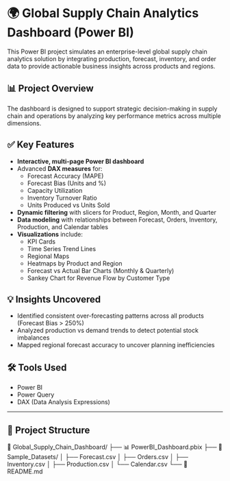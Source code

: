 # 🌍 Global Supply Chain Analytics Dashboard (Power BI)

This Power BI project simulates an enterprise-level global supply chain analytics solution by integrating production, forecast, inventory, and order data to provide actionable business insights across products and regions.

## 📊 Project Overview

The dashboard is designed to support strategic decision-making in supply chain and operations by analyzing key performance metrics across multiple dimensions.

## ✅ Key Features

- **Interactive, multi-page Power BI dashboard**
- Advanced **DAX measures** for:
  - Forecast Accuracy (MAPE)
  - Forecast Bias (Units and %)
  - Capacity Utilization
  - Inventory Turnover Ratio
  - Units Produced vs Units Sold
- **Dynamic filtering** with slicers for Product, Region, Month, and Quarter
- **Data modeling** with relationships between Forecast, Orders, Inventory, Production, and Calendar tables
- **Visualizations** include:
  - KPI Cards
  - Time Series Trend Lines
  - Regional Maps
  - Heatmaps by Product and Region
  - Forecast vs Actual Bar Charts (Monthly & Quarterly)
  - Sankey Chart for Revenue Flow by Customer Type

## 💡 Insights Uncovered

- Identified consistent over-forecasting patterns across all products (Forecast Bias > 250%)
- Analyzed production vs demand trends to detect potential stock imbalances
- Mapped regional forecast accuracy to uncover planning inefficiencies

## 🛠 Tools Used

- Power BI  
- Power Query  
- DAX (Data Analysis Expressions)

---

## 📁 Project Structure
📂 Global_Supply_Chain_Dashboard/
├── 📊 PowerBI_Dashboard.pbix
├── 📁 Sample_Datasets/
│ ├── Forecast.csv
│ ├── Orders.csv
│ ├── Inventory.csv
│ ├── Production.csv
│ └── Calendar.csv
└── 📄 README.md

